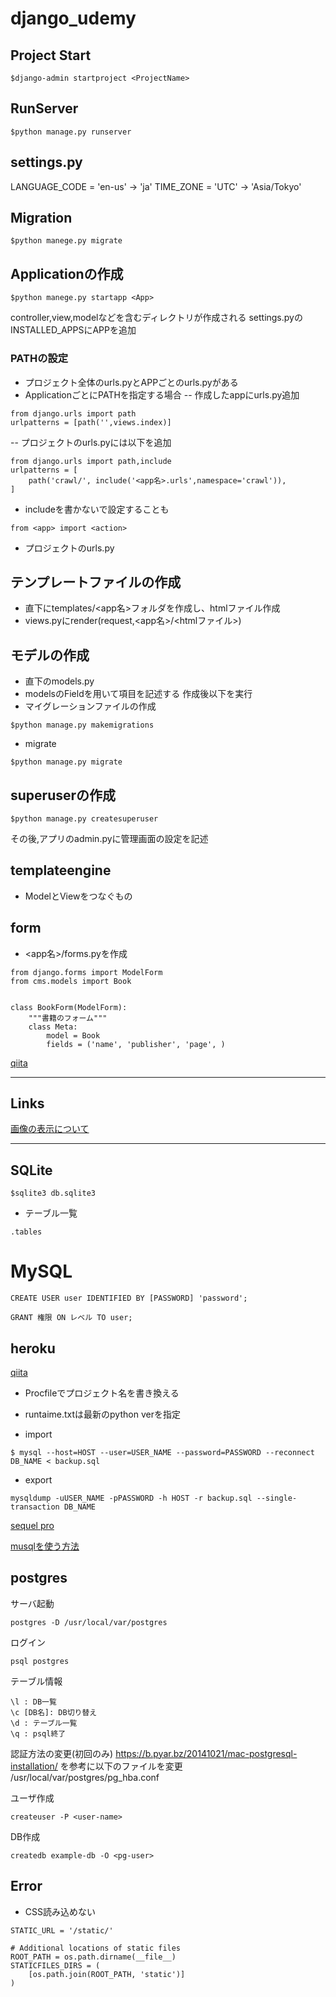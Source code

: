# django_udemy

## Project Start
```
$django-admin startproject <ProjectName>
```

## RunServer
```aidl
$python manage.py runserver
```

## settings.py
LANGUAGE_CODE = 'en-us' -> 'ja'
TIME_ZONE = 'UTC' -> 'Asia/Tokyo'

## Migration
```aidl
$python manege.py migrate
```

## Applicationの作成
```aidl
$python manege.py startapp <App>
```
controller,view,modelなどを含むディレクトリが作成される
settings.pyのINSTALLED_APPSにAPPを追加

### PATHの設定
- プロジェクト全体のurls.pyとAPPごとのurls.pyがある
- ApplicationごとにPATHを指定する場合
-- 作成したappにurls.py追加
```
from django.urls import path
urlpatterns = [path('',views.index)]
```
-- プロジェクトのurls.pyには以下を追加
```aidl
from django.urls import path,include
urlpatterns = [
    path('crawl/', include('<app名>.urls',namespace='crawl')),
]
```

- includeを書かないで設定することも
```aidl
from <app> import <action>
```

- プロジェクトのurls.py


## テンプレートファイルの作成
- <app>直下にtemplates/<app名>フォルダを作成し、htmlファイル作成
- views.pyにrender(request,<app名>/<htmlファイル>)


## モデルの作成
- <app>直下のmodels.py
- modelsのFieldを用いて項目を記述する
作成後以下を実行
- マイグレーションファイルの作成
```aidl
$python manage.py makemigrations
```
- migrate
```aidl
$python manage.py migrate
```

## superuserの作成
```
$python manage.py createsuperuser
```
その後,アプリのadmin.pyに管理画面の設定を記述

## templateengine
- ModelとViewをつなぐもの

## form
- <app名>/forms.pyを作成
```
from django.forms import ModelForm
from cms.models import Book


class BookForm(ModelForm):
    """書籍のフォーム"""
    class Meta:
        model = Book
        fields = ('name', 'publisher', 'page', )
```
[qiita](https://qiita.com/kaki_k/items/6e17597804437ef170ae)

---

## Links

[画像の表示について](http://www.tohuandkonsome.site/entry/2017/06/10/211145)

---

## SQLite
```aidl
$sqlite3 db.sqlite3
```
- テーブル一覧
```aidl
.tables
```

# MySQL
```
CREATE USER user IDENTIFIED BY [PASSWORD] 'password';
```
```
GRANT 権限 ON レベル TO user;
```

## heroku
[qiita](https://qiita.com/Shitimi_613/items/6627d0ce042d38b86893)
- Procfileでプロジェクト名を書き換える
- runtaime.txtは最新のpython verを指定

- import 
```aidl
$ mysql --host=HOST --user=USER_NAME --password=PASSWORD --reconnect DB_NAME < backup.sql
```
- export
```aidl
mysqldump -uUSER_NAME -pPASSWORD -h HOST -r backup.sql --single-transaction DB_NAME
```
[sequel pro](http://hhmmm.hateblo.jp/entry/2016/02/15/204638)

[musqlを使う方法](https://qiita.com/maez/items/c7fe024b3b8de1dedbcd)

## postgres
サーバ起動
```aidl
postgres -D /usr/local/var/postgres
```

ログイン
```aidl
psql postgres
```

テーブル情報
```aidl
\l : DB一覧
\c [DB名]: DB切り替え
\d : テーブル一覧
\q : psql終了
```

認証方法の変更(初回のみ)
https://b.pyar.bz/20141021/mac-postgresql-installation/
を参考に以下のファイルを変更
/usr/local/var/postgres/pg_hba.conf


ユーザ作成
```aidl
createuser -P <user-name>
```

DB作成
```aidl
createdb example-db -O <pg-user>
```


## Error
- CSS読み込めない
```
STATIC_URL = '/static/'

# Additional locations of static files
ROOT_PATH = os.path.dirname(__file__)
STATICFILES_DIRS = (
    [os.path.join(ROOT_PATH, 'static')]
)
```
